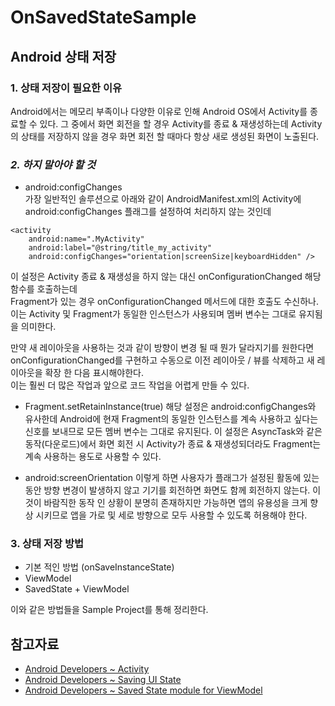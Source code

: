 # OnSavedStateSample

## Android 상태 저장
### 1. 상태 저장이 필요한 이유

Android에서는 메모리 부족이나 다양한 이유로 인해 Android OS에서 Activity를 종료할 수 있다.
그 중에서 화면 회전을 할 경우 Activity를 종료 & 재생성하는데 
Activity의 상태를 저장하지 않을 경우 화면 회전 할 때마다 항상 새로 생성된 화면이 노출된다.

### *2. 하지 말아야 할 것*

+ android:configChanges   
가장 일반적인 솔루션으로 아래와 같이 AndroidManifest.xml의 Activity에 android:configChanges 플래그를 설정하여 처리하지 않는 것인데
```
<activity
    android:name=".MyActivity"
    android:label="@string/title_my_activity"
    android:configChanges="orientation|screenSize|keyboardHidden" />
```
이 설정은 Activity 종료 & 재생성을 하지 않는 대신 onConfigurationChanged 해당 함수를 호출하는데   
Fragment가 있는 경우 onConfigurationChanged 메서드에 대한 호출도 수신하나. 이는 Activity 및 Fragment가 동일한 인스턴스가 사용되며 멤버 변수는 그대로 유지됨을 의미한다.   
      
만약 새 레이아웃을 사용하는 것과 같이 방향이 변경 될 때 뭔가 달라지기를 원한다면 onConfigurationChanged를 구현하고 수동으로 이전 레이아웃 / 뷰를 삭제하고 새 레이아웃을 확장 한 다음 표시해야한다.   
이는 훨씬 더 많은 작업과 앞으로 코드 작업을 어렵게 만들 수 있다.   

+ Fragment.setRetainInstance(true)
해당 설정은 android:configChanges와 유사한데 Android에 현재 Fragment의 동일한 인스턴스를 계속 사용하고 싶다는 신호를 보내므로 모든 멤버 변수는 그대로 유지된다.
이 설정은 AsyncTask와 같은 동작(다운로드)에서 화면 회전 시 Activity가 종료 & 재생성되더라도 Fragment는 계속 사용하는 용도로 사용할 수 있다.

+ android:screenOrientation
이렇게 하면 사용자가 플래그가 설정된 활동에 있는 동안 방향 변경이 발생하지 않고 기기를 회전하면 화면도 함께 회전하지 않는다. 이것이 바람직한 동작 인 상황이 분명히 존재하지만 가능하면 앱의 유용성을 크게 향상 시키므로 앱을 가로 및 세로 방향으로 모두 사용할 수 있도록 허용해야 한다.

### 3. 상태 저장 방법
* 기본 적인 방법 (onSaveInstanceState)
* ViewModel
* SavedState + ViewModel

이와 같은 방법들을 Sample Project를 통해 정리한다.


## 참고자료
* [Android Developers ~ Activity](https://developer.android.com/reference/android/app/Activity, "Android Developer Activity Link")
* [Android Developers ~ Saving UI State](https://developer.android.com/topic/libraries/architecture/saving-states, "Android Developer Saving UI State Link")
* [Android Developers ~ Saved State module for ViewModel](https://developer.android.com/topic/libraries/architecture/viewmodel-savedstate, "Android Developer Saving UI State Link")
